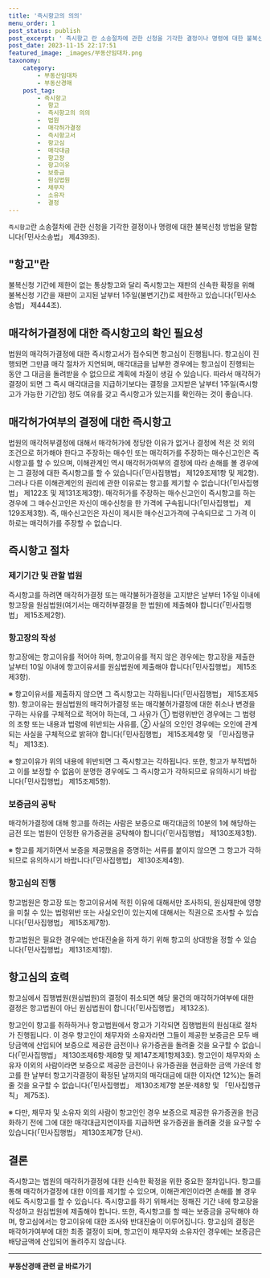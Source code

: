 ```yaml
---
title: '즉시항고의 의의'
menu_order: 1
post_status: publish
post_excerpt: ' 즉시항고 란 소송절차에 관한 신청을 기각한 결정이나 명령에 대한 불복신청 방법을 말합니다  민사소송법  제439조 .'
post_date: 2023-11-15 22:17:51
featured_image: _images/부동산임대차.png
taxonomy:
    category:
        - 부동산임대차
        - 부동산경매
    post_tag:
        - 즉시항고
        -  항고
        -  즉시항고의 의의
        -  법원
        -  매각허가결정
        -  즉시항고서
        -  항고심
        -  매각대금
        -  항고장
        -  항고이유
        -  보증금
        -  원심법원
        -  채무자
        -  소유자
        -  결정
---
```



`즉시항고`란 소송절차에 관한 신청을 기각한 결정이나 명령에 대한 불복신청 방법을 말합니다(「민사소송법」 제439조).

## "항고"란
불복신청 기간에 제한이 없는 통상항고와 달리 즉시항고는 재판의 신속한 확정을 위해 불복신청 기간을 재판이 고지된 날부터 1주일(불변기간)로 제한하고 있습니다(「민사소송법」 제444조).

## 매각허가결정에 대한 즉시항고의 확인 필요성
법원의 매각허가결정에 대한 즉시항고서가 접수되면 항고심이 진행됩니다. 항고심이 진행되면 그만큼 매각 절차가 지연되며, 매각대금을 납부한 경우에는 항고심이 진행되는 동안 그 대금을 돌려받을 수 없으므로 계획에 차질이 생길 수 있습니다. 따라서 매각허가결정이 되면 그 즉시 매각대금을 지급하기보다는 결정을 고지받은 날부터 1주일(즉시항고가 가능한 기간임) 정도 여유를 갖고 즉시항고가 있는지를 확인하는 것이 좋습니다.

## 매각허가여부의 결정에 대한 즉시항고
법원의 매각허부결정에 대해서 매각허가에 정당한 이유가 없거나 결정에 적은 것 외의 조건으로 허가해야 한다고 주장하는 매수인 또는 매각허가를 주장하는 매수신고인은 즉시항고를 할 수 있으며, 이해관계인 역시 매각허가여부의 결정에 따라 손해를 볼 경우에는 그 결정에 대한 즉시항고를 할 수 있습니다(「민사집행법」 제129조제1항 및 제2항). 그러나 다른 이해관계인의 권리에 관한 이유로는 항고를 제기할 수 없습니다(「민사집행법」 제122조 및 제131조제3항). 매각허가를 주장하는 매수신고인이 즉시항고를 하는 경우에 그 매수신고인은 자신이 매수신청을 한 가격에 구속됩니다(「민사집행법」 제129조제3항). 즉, 매수신고인은 자신이 제시한 매수신고가격에 구속되므로 그 가격 이하로는 매각허가를 주장할 수 없습니다.

## 즉시항고 절차

### 제기기간 및 관할 법원
즉시항고를 하려면 매각허가결정 또는 매각불허가결정을 고지받은 날부터 1주일 이내에 항고장을 원심법원(여기서는 매각허부결정을 한 법원)에 제출해야 합니다(「민사집행법」 제15조제2항).

### 항고장의 작성
항고장에는 항고이유를 적어야 하며, 항고이유를 적지 않은 경우에는 항고장을 제출한 날부터 10일 이내에 항고이유서를 원심법원에 제출해야 합니다(「민사집행법」 제15조제3항).

※ 항고이유서를 제출하지 않으면 그 즉시항고는 각하됩니다(「민사집행법」 제15조제5항).
항고이유는 원심법원의 매각허가결정 또는 매각불허가결정에 대한 취소나 변경을 구하는 사유를 구체적으로 적어야 하는데, 그 사유가 ① 법령위반인 경우에는 그 법령의 조항 또는 내용과 법령에 위반되는 사유를, ② 사실의 오인인 경우에는 오인에 관계되는 사실을 구체적으로 밝혀야 합니다(「민사집행법」 제15조제4항 및 「민사집행규칙」 제13조).

※ 항고이유가 위의 내용에 위반되면 그 즉시항고는 각하됩니다. 또한, 항고가 부적법하고 이를 보정할 수 없음이 분명한 경우에도 그 즉시항고가 각하되므로 유의하시기 바랍니다(「민사집행법」 제15조제5항).

### 보증금의 공탁
매각허가결정에 대해 항고를 하려는 사람은 보증으로 매각대금의 10분의 1에 해당하는 금전 또는 법원이 인정한 유가증권을 공탁해야 합니다(「민사집행법」 제130조제3항).

※ 항고를 제기하면서 보증을 제공했음을 증명하는 서류를 붙이지 않으면 그 항고가 각하되므로 유의하시기 바랍니다(「민사집행법」 제130조제4항).

### 항고심의 진행
항고법원은 항고장 또는 항고이유서에 적힌 이유에 대해서만 조사하되, 원심재판에 영향을 미칠 수 있는 법령위반 또는 사실오인이 있는지에 대해서는 직권으로 조사할 수 있습니다(「민사집행법」 제15조제7항).

항고법원은 필요한 경우에는 반대진술을 하게 하기 위해 항고의 상대방을 정할 수 있습니다(「민사집행법」 제131조제1항).


## 항고심의 효력
항고심에서 집행법원(원심법원)의 결정이 취소되면 해당 물건의 매각허가여부에 대한 결정은 항고법원이 아닌 원심법원이 합니다(「민사집행법」 제132조).

항고인이 항고를 취하하거나 항고법원에서 항고가 기각되면 집행법원의 원심대로 절차가 진행됩니다. 이 경우 항고인이 채무자와 소유자라면 그들이 제공한 보증금은 모두 배당금액에 산입되어 보증으로 제공한 금전이나 유가증권을 돌려줄 것을 요구할 수 없습니다(「민사집행법」 제130조제6항·제8항 및 제147조제1항제3호).
항고인이 채무자와 소유자 이외의 사람이라면 보증으로 제공한 금전이나 유가증권을 현금화한 금액 가운데 항고를 한 날부터 항고기각결정이 확정된 날까지의 매각대금에 대한 이자(연 12%)는 돌려줄 것을 요구할 수 없습니다(「민사집행법」 제130조제7항 본문·제8항 및 「민사집행규칙」 제75조).

※ 다만, 채무자 및 소유자 외의 사람이 항고인인 경우 보증으로 제공한 유가증권을 현금화하기 전에 그에 대한 매각대금지연이자를 지급하면 유가증권을 돌려줄 것을 요구할 수 있습니다(「민사집행법」 제130조제7항 단서).

## 결론

즉시항고는 법원의 매각허가결정에 대한 신속한 확정을 위한 중요한 절차입니다. 항고를 통해 매각허가결정에 대한 이의를 제기할 수 있으며, 이해관계인이라면 손해를 볼 경우에도 즉시항고를 할 수 있습니다. 즉시항고를 하기 위해서는 정해진 기간 내에 항고장을 작성하고 원심법원에 제출해야 합니다. 또한, 즉시항고를 할 때는 보증금을 공탁해야 하며, 항고심에서는 항고이유에 대한 조사와 반대진술이 이루어집니다. 항고심의 결정은 매각허가여부에 대한 최종 결정이 되며, 항고인이 채무자와 소유자인 경우에는 보증금은 배당금액에 산입되어 돌려주지 않습니다.


<!-- wp:separator -->
<hr class="wp-block-separator has-alpha-channel-opacity"/>
<!-- /wp:separator -->

<!-- wp:group {"backgroundColor":"base","layout":{"type":"constrained"}} -->
<div class="wp-block-group has-base-background-color has-background"><!-- wp:paragraph {"align":"center","fontSize":"medium"} -->
<p class="has-text-align-center has-large-font-size"><strong>부동산경매 관련 글 바로가기</strong></p>
<!-- /wp:paragraph -->


<!-- wp:latest-posts
{"categories":[{"id":22954,"count":19,"description":"","link":"https://uknowlaw.com/category/%eb%b6%80%eb%8f%99%ec%82%b0%ea%b2%bd%eb%a7%a4/","name":"부동산경매","slug":"부동산경매","taxonomy":"category","parent":0,"meta":[],"_links":{"self":[{"href":"https://uknowlaw.com/wp-json/wp/v2/categories/22954"}],"collection":[{"href":"https://uknowlaw.com/wp-json/wp/v2/categories"}],"about":[{"href":"https://uknowlaw.com/wp-json/wp/v2/taxonomies/category"}],"wp:post_type":[{"href":"https://uknowlaw.com/wp-json/wp/v2/posts?categories=22954"}],"curies":[{"name":"wp","href":"https://api.w.org/{rel}","templated":true}]}}],"postsToShow":100,"excerptLength":28,"postLayout":"grid","columns":2,"featuredImageAlign":"left","featuredImageSizeSlug":"large","fontSize":"small"} /--></div>
<!-- /wp:group -->